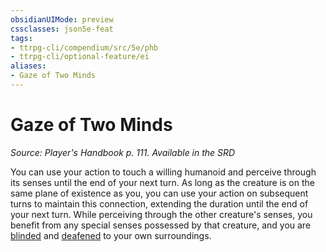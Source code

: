 ```yaml
---
obsidianUIMode: preview
cssclasses: json5e-feat
tags:
- ttrpg-cli/compendium/src/5e/phb
- ttrpg-cli/optional-feature/ei
aliases:
- Gaze of Two Minds
---
```

# Gaze of Two Minds
*Source: Player's Handbook p. 111. Available in the <span title='Systems Reference Document (5.1)'>SRD</span>*  

You can use your action to touch a willing humanoid and perceive through its senses until the end of your next turn. As long as the creature is on the same plane of existence as you, you can use your action on subsequent turns to maintain this connection, extending the duration until the end of your next turn. While perceiving through the other creature's senses, you benefit from any special senses possessed by that creature, and you are [blinded](/3-Mechanics/CLI/Rules/conditions.md#Blinded) and [deafened](/3-Mechanics/CLI/Rules/conditions.md#Deafened) to your own surroundings.